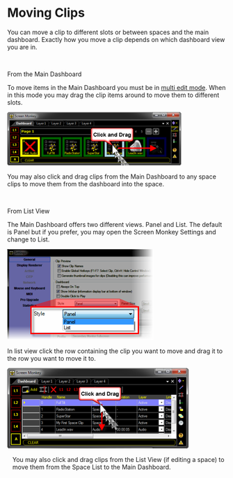 <h1>Moving Clips</h1>
<p>You can move a clip to different slots or between spaces and the main 
 dashboard. Exactly how you move a clip depends on which dashboard view 
 you are in.</p>
<p>&#160;</p>
<p class="hcp2">From the Main Dashboard</p>
<p>To move items in the Main Dashboard you must be in <a href="SelectingMultipleClips.md">multi 
 edit mode</a>. When in this mode you may drag the clip items around to 
 move them to different slots.</p>
<p class="hcp3"><img alt="" src="../../images/moveclip.png" border="0" class="hcp4"></p>
<p>You may also click and drag clips from the Main Dashboard to any space 
 clips to move them from the dashboard into the space.</p>
<p>&#160;</p>
<p class="hcp2">From List View</p>
<p style="font-weight: normal;">The Main Dashboard offers two different 
 views. Panel and List. The default is Panel but if you prefer, you may 
 open the Screen Monkey Settings and change to List.</p>
<p class="hcp3"><img alt="" src="../../images/PanelStyle.png" border="0" class="hcp4"></p>
<p>In list view click the row containing the clip you want to move and 
 drag it to the row you want to move it to.</p>
<p class="hcp3"><img alt="" src="../../images/movecliplist.png" border="0" class="hcp4"></p>
<p style="margin-left: 12px;">You may also click and drag clips from the 
 List View (if editing a space) to move them from the Space List to the 
 Main Dashboard.</p>
